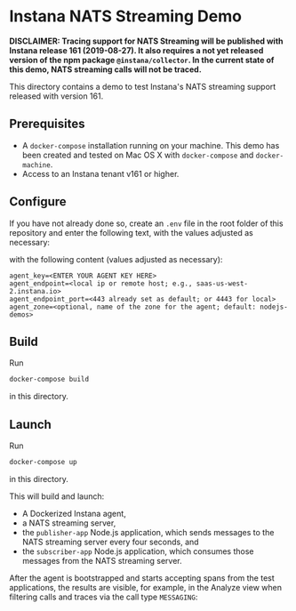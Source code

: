 # Instana NATS Streaming Demo

**DISCLAIMER: Tracing support for NATS Streaming will be published with Instana release 161 (2019-08-27). It also requires a not yet released version of the npm package `@instana/collector`. In the current state of this demo, NATS streaming calls will not be traced.**

This directory contains a demo to test Instana's NATS streaming support released with version 161.

## Prerequisites

- A `docker-compose` installation running on your machine. This demo has been created and tested on Mac OS X with `docker-compose` and `docker-machine`.
- Access to an Instana tenant v161 or higher.

## Configure

If you have not already done so, create an `.env` file in the root folder of this repository and enter the following text, with the values adjusted as necessary:

with the following content (values adjusted as necessary):

```text
agent_key=<ENTER YOUR AGENT KEY HERE>
agent_endpoint=<local ip or remote host; e.g., saas-us-west-2.instana.io>
agent_endpoint_port=<443 already set as default; or 4443 for local>
agent_zone=<optional, name of the zone for the agent; default: nodejs-demos>
```

## Build

Run

```bash
docker-compose build
```

in this directory.

## Launch

Run

```bash
docker-compose up
```

in this directory.

This will build and launch:

- A Dockerized Instana agent,
- a NATS streaming server,
- the `publisher-app` Node.js application, which sends messages to the NATS streaming server every four seconds, and
- the `subscriber-app` Node.js application, which consumes those messages from the NATS streaming server.

After the agent is bootstrapped and starts accepting spans from the test applications, the results are visible, for example, in the Analyze view when filtering calls and traces via the call type `MESSAGING`:
